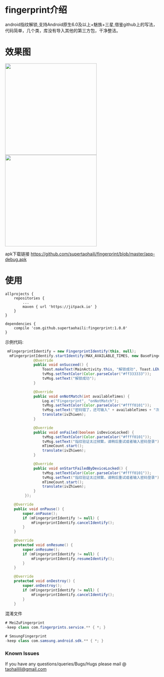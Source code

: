 # fingerprint介绍

android指纹解锁,支持Android原生6.0及以上+魅族+三星,借鉴github上的写法，代码简单，几个类，库没有导入其他的第三方包，干净整洁。


# 效果图

 <img src="https://github.com/supertaohaili/fingerprint/blob/master/Screenshot_20180112-102257.jpg" width="300"><img src="https://github.com/supertaohaili/fingerprint/blob/master/Screenshot_20180112-102323.jpg" width="300">

apk下载链接
<a href="https://github.com/supertaohaili/fingerprint/blob/master/app-debug.apk">https://github.com/supertaohaili/fingerprint/blob/master/app-debug.apk</a></p>

# 使用
```
allprojects {
	repositories {
		...
		maven { url 'https://jitpack.io' }
	}
}

dependencies {
    compile 'com.github.supertaohaili:fingerprint:1.0.0'
}
```

示例代码:
``` java
 mFingerprintIdentify = new FingerprintIdentify(this, null);
  mFingerprintIdentify.startIdentify(MAX_AVAILABLE_TIMES, new BaseFingerprint.FingerprintIdentifyListener() {
             @Override
             public void onSucceed() {
                 Toast.makeText(MainActivity.this, "解锁成功", Toast.LENGTH_SHORT).show();
                 tvMsg.setTextColor(Color.parseColor("#ff333333"));
                 tvMsg.setText("解锁成功");
             }

             @Override
             public void onNotMatch(int availableTimes) {
                 Log.e("Fingerprint", "onNotMatch");
                 tvMsg.setTextColor(Color.parseColor("#ffff0101"));
                 tvMsg.setText("密码错了，还可输入" + availableTimes + "次");
                 translate(ivZhiwen);
             }

             @Override
             public void onFailed(boolean isDeviceLocked) {
                 tvMsg.setTextColor(Color.parseColor("#ffff0101"));
                 tvMsg.setText("指纹验证太过频繁，请稍后重试或者输入密码登录");
                 mTimeCount.start();
                 translate(ivZhiwen);
             }

             @Override
             public void onStartFailedByDeviceLocked() {
                 tvMsg.setTextColor(Color.parseColor("#ffff0101"));
                 tvMsg.setText("指纹验证太过频繁，请稍后重试或者输入密码登录");
                 mTimeCount.start();
                 translate(ivZhiwen);
             }
         });

    @Override
    public void onPause() {
        super.onPause();
        if (mFingerprintIdentify != null) {
            mFingerprintIdentify.cancelIdentify();
        }
    }

    @Override
    protected void onResume() {
        super.onResume();
        if (mFingerprintIdentify != null) {
            mFingerprintIdentify.resumeIdentify();
        }
    }

    @Override
    protected void onDestroy() {
        super.onDestroy();
        if (mFingerprintIdentify != null) {
            mFingerprintIdentify.cancelIdentify();
        }
    }

```

混淆文件
```java
# MeiZuFingerprint
-keep class com.fingerprints.service.** { *; }

# SmsungFingerprint
-keep class com.samsung.android.sdk.** { *; }
```

### Known Issues
If you have any questions/queries/Bugs/Hugs please mail @
taohailili@gmail.com
